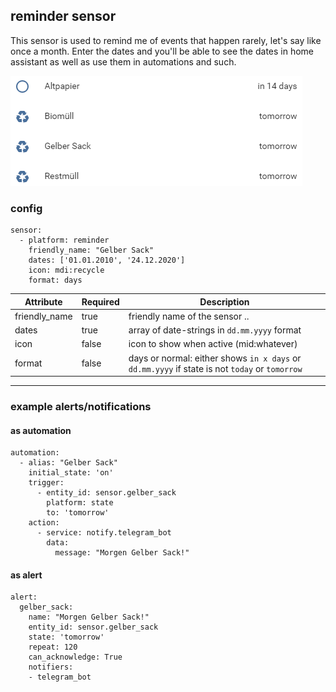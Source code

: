 ## reminder sensor 
This sensor is used to remind me of events that happen rarely, let's say like once a month.
Enter the dates and you'll be able to see the dates in home assistant as well as use them in automations and such.

![image](./images/sensor_reminder.png)

### config
    sensor:
      - platform: reminder
        friendly_name: "Gelber Sack"
        dates: ['01.01.2010', '24.12.2020']
        icon: mdi:recycle
        format: days
        
| Attribute     | Required | Description |
| ------------- | -------- | ----------- |
| friendly_name | true     | friendly name of the sensor .. |
| dates         | true     | array of date-strings in `dd.mm.yyyy` format |
| icon          | false    | icon to show when active (mid:whatever) |
| format        | false    | days or normal: either shows `in x days` or `dd.mm.yyyy` if state is not `today` or `tomorrow` |

---

### example alerts/notifications
#### as automation
    automation:
      - alias: "Gelber Sack"
        initial_state: 'on'
        trigger:
          - entity_id: sensor.gelber_sack
            platform: state
            to: 'tomorrow'
        action:
          - service: notify.telegram_bot
            data:
              message: "Morgen Gelber Sack!"

#### as alert
    alert:
      gelber_sack:
        name: "Morgen Gelber Sack!"
        entity_id: sensor.gelber_sack
        state: 'tomorrow'
        repeat: 120
        can_acknowledge: True
        notifiers:
        - telegram_bot
